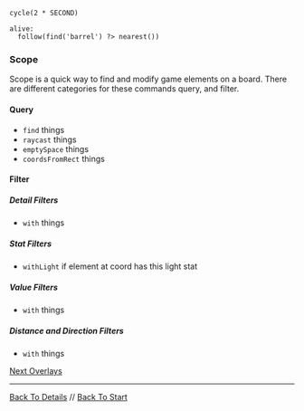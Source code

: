 ```load-pushable
cycle(2 * SECOND)

alive:
  follow(find('barrel') ?> nearest())
```

### Scope

Scope is a quick way to find and modify game elements on a board.
There are different categories for these commands query, and filter.

#### Query

 - `find` things
 - `raycast` things
 - `emptySpace` things
 - `coordsFromRect` things

#### Filter

##### Detail Filters

- `with` things

##### Stat Filters

 - `withLight` if element at coord has this light stat

##### Value Filters

- `with` things

##### Distance and Direction Filters

- `with` things


[Next Overlays](overlays.md)

---

[Back To Details](details.md) //
[Back To Start](start.md)
